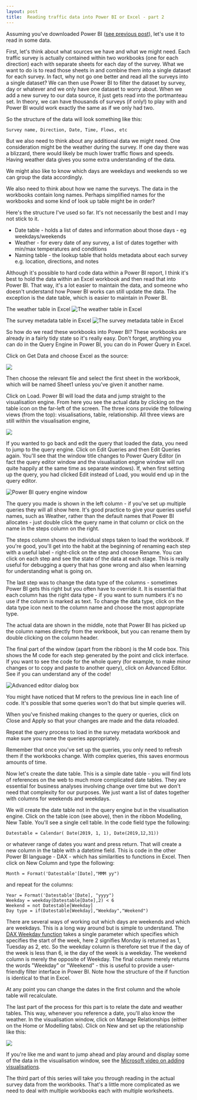 ```yaml
---
layout: post
title:  Reading traffic data into Power BI or Excel - part 2
---
```

 
Assuming you've downloaded Power BI ([see previous post](/reading-traffic-data-into-power-bi-or-excel-part-1)), let's use it to read in some data.

First, let's think about what sources we have and what we might need. Each traffic survey is actually contained within two workbooks (one for each direction) each with separate sheets for each day of the survey. What we want to do is to read those sheets in and combine them into a single dataset for each survey. In fact, why not go one better and read all the surveys into a single dataset? We can then use Power BI to filter the dataset by survey, day or whatever and we only have one dataset to worry about. When we add a new survey to our data source, it just gets read into the portmanteau set. In theory, we can have thousands of surveys (if only!) to play with and Power BI would work exactly the same as if we only had two.

So the structure of the data will look something like this:
```
Survey name, Direction, Date, Time, Flows, etc

```  

But we also need to think about any additional data we might need. One consideration might be the weather during the survey. If one day there was a blizzard, there would likely be much lower traffic flows and speeds. Having weather data gives you some extra understanding of the data.

We might also like to know which days are weekdays and weekends so we can group the data accordingly.

We also need to think about how we name the surveys. The data in the workbooks contain long names. Perhaps simplified names for the workbooks and some kind of look up table might be in order?

Here's the structure I've used so far. It's not necessarily the best and I may not stick to it.

- Date table - holds a list of dates and information about those days - eg weekdays/weekends
- Weather - for every date of any survey, a list of dates together with min/max temperatures and conditions
- Naming table - the lookup table that holds metadata about each survey e.g. location, directions, and notes

Although it's possible to hard code data within a Power BI report, I think it's best to hold the data within an Excel workbook and then read that into Power BI. That way, it's a lot easier to maintain the data, and someone who doesn't understand how Power BI works can still update the data. The exception is the date table, which is easier to maintain in Power BI.

The weather table in Excel
![The weather table in Excel](../assets/2019-07-25-fig1.png)

The survey metadata table in Excel
![The survey metadata table in Excel](../assets/2019-07-25-fig2.png)

So how do we read these workbooks into Power BI? These workbooks are already in a fairly tidy state so it's really easy. Don't forget, anything you can do in the Query Engine in Power BI, you can do in Power Query in Excel.

Click on Get Data and choose Excel as the source:

![](../assets/2019-07-25-fig3.png)

Then choose the relevant file and select the first sheet in the workbook, which will be named Sheet1 unless you've given it another name.

Click on Load. Power BI will load the data and jump straight to the visualisation engine. From here you see the actual data by clicking on the table icon on the far-left of the screen. The three icons provide the following views (from the top): visualisations, table, relationship. All three views are still within the visualisation engine,

![](../assets/2019-07-25-fig4.png)

If you wanted to go back and edit the query that loaded the data, you need to jump to the query engine. Click on Edit Queries and then Edit Queries again. You'll see that the window title changes to Power Query Editor (in fact the query editor window and the visualisation engine window will run quite happily at the same time as separate windows). If, when first setting up the query, you had clicked Edit instead of Load, you would end up in the query editor.

![Power BI query engine window](../assets/2019-07-25-fig5.png)

The query you made is shown in the left column - if you've set up multiple queries they will all show here. It's good practice to give your queries useful names, such as Weather, rather than the default names that Power BI allocates - just double click the query name in that column or click on the name in the steps column on the right.

The steps column shows the individual steps taken to load the workbook. If you're good, you'll get into the habit at the beginning of renaming each step with a useful label - right-click on the step and choose Rename. You can click on each step and see the state of the data at each stage. This is really useful for debugging a query that has gone wrong and also when learning for understanding what is going on.

The last step was to change the data type of the columns - sometimes Power BI gets this right but you often have to override it. It is essential that each column has the right data type - if you want to sum numbers it's no use if the column is marked as text. To change the data type, click on the data type icon next to the column name and choose the most appropriate type.

The actual data are shown in the middle, note that Power BI has picked up the column names directly from the workbook, but you can rename them by double clicking on the column header.

The final part of the window (apart from the ribbon) is the M code box. This shows the M code for each step generated by the point and click interface. If you want to see the code for the whole query (for example, to make minor changes or to copy and paste to another query), click on Advanced Editor. See if you can understand any of the code!

![Advanced editor dialog box](../assets/2019-07-25-fig6.png)

You might have noticed that M refers to the previous line in each line of code. It's possible that some queries won't do that but simple queries will.

When you've finished making changes to the query or queries, click on Close and Apply so that your changes are made and the data reloaded.

Repeat the query process to load in the survey metadata workbook and make sure you name the queries appropriately.

Remember that once you've set up the queries, you only need to refresh them if the workbooks change. With complex queries, this saves enormous amounts of time.

Now let's create the date table. This is a simple date table - you will find lots of references on the web to much more complicated date tables. They are essential for business analyses involving change over time but we don't need that complexity for our purposes. We just want a list of dates together with columns for weekends and weekdays.

We will create the date table not in the query engine but in the visualisation engine. Click on the table icon (see above), then in the ribbon Modelling, New Table. You'll see a single cell table. In the code field type the following:

```
Datestable = Calendar( Date(2019, 1, 1), Date(2019,12,31))
```

or whatever range of dates you want and press return. That will create a new column in the table with a datetime field. This is code in the other Power BI language - DAX - which has similarities to functions in Excel. Then click on New Column and type the following:

```
Month = Format('Datestable'[Date],"MMM yy")
```

and repeat for the columns:

```
Year = Format('Datestable'[Date], "yyyy")
Weekday = weekday(Datestable[Date],2) < 6
Weekend = not Datestable[Weekday]
Day type = if(Datestable[Weekday],"Weekday","Weekend")
```

There are several ways of working out which days are weekends and which are weekdays. This is a long way around but is simple to understand. The [DAX Weekday function](https://dax.guide/weekday/) takes a single parameter which specifies which specifies the start of the week, here 2 signifies Monday is returned as 1, Tuesday as 2, etc. So the weekday column is therefore set true if the day of the week is less than 6, ie the day of the week is a weekday. The weekend column is merely the opposite of Weekday. The final column merely returns the words "Weekday" or "Weekend" - this is useful to provide a user-friendly filter interface in Power BI. Note how the structure of the if function is identical to that in Excel.

At any point you can change the dates in the first column and the whole table will recalculate.

The last part of the process for this part is to relate the date and weather tables. This way, whenever you reference a date, you'll also know the weather. In the visualisation window, click on Manage Relationships (either on the Home or Modelling tabs). Click on New and set up the relationship like this:

![](../assets/2019-07-25-fig7.png)

If you're like me and want to jump ahead and play around and display some of the data in the visualisation window, see the [Microsoft video on adding visualisations](https://docs.microsoft.com/en-us/power-bi/visuals/power-bi-report-add-visualizations-i).

The third part of this series will take you through reading in the actual survey data from the workbooks. That's a little more complicated as we need to deal with multiple workbooks each with multiple worksheets.
